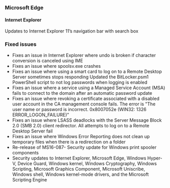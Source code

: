 ### Microsoft Edge
#### Internet Explorer
Updates to Internet Explorer 11’s navigation bar with search box

### Fixed issues
- Fixes an issue in Internet Explorer where undo is broken if character conversion is canceled using IME
- Fixes an issue where spoolsv.exe crashes
- Fixes an issue where using a smart card to log on to a Remote Desktop Server sometimes stops responding
Updated the BitLocker.psm1 PowerShell script to not log passwords when logging is enabled
- Fixes an issue where a service using a Managed Service Account (MSA) fails to connect to the domain after an automatic password update
- Fixes an issue where revoking a certificate associated with a disabled user account in the CA management console fails. The error is "The user name or password is incorrect. 0x8007052e (WIN32: 1326 ERROR_LOGON_FAILURE)”
- Fixes an issue where LSASS deadlocks with the Server Message Block 2.0 (SMB 2.0) client redirector. All attempts to log on to a Remote Desktop Server fail
- Fixes an issue where Windows Error Reporting does not clean up temporary files when there is a redirection on a folder
- Re-release of MS16-087- Security update for Windows print spooler components
- Security updates to Internet Explorer, Microsoft Edge, Windows Hyper-V, Device Guard, Windows kernel, Windows Cryptography, Windows Scripting, Microsoft Graphics Component, Microsoft Uniscribe, Windows shell, Windows kernel-mode drivers, and the Microsoft Scripting Engine